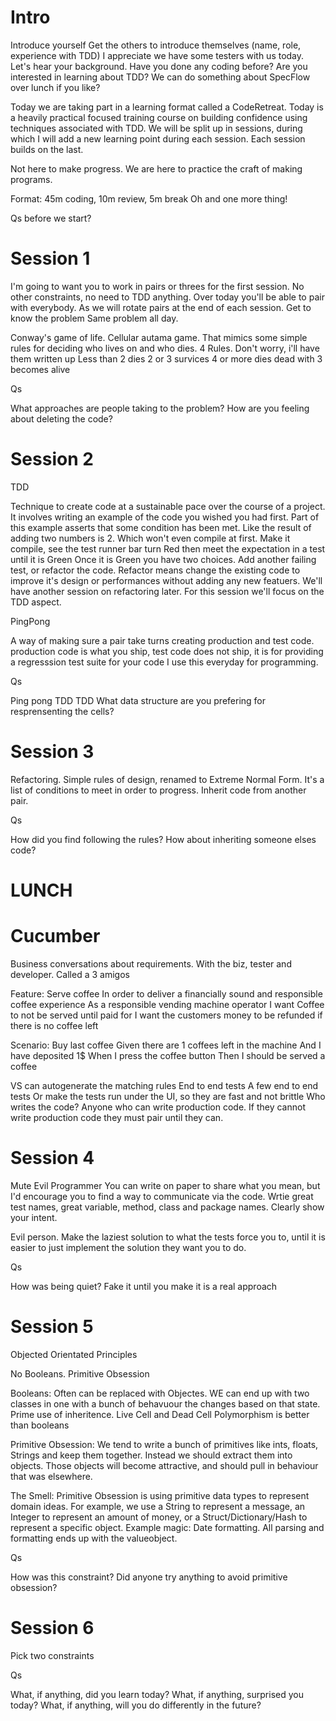 # Intro

Introduce yourself
Get the others to introduce themselves (name, role, experience with TDD)
I appreciate we have some testers with us today. Let's hear your background. Have you done any coding before?
Are you interested in learning about TDD?
We can do something about SpecFlow over lunch if you like?

Today we are taking part in a learning format called a CodeRetreat.
Today is a heavily practical focused training course on building confidence using techniques associated with TDD.
We will be split up in sessions, during which I will add a new learning point during each session.
Each session builds on the last. 

Not here to make progress. We are here to practice the craft of making programs.

Format: 45m coding, 10m review, 5m break
Oh and one more thing!

Qs before we start?

# Session 1

I'm going to want you to work in pairs or threes for the first session. No other constraints, no need to TDD anything.
Over today you'll be able to pair with everybody. As we will rotate pairs at the end of each session.
Get to know the problem
Same problem all day.

Conway's game of life. Cellular autama game. That mimics some simple rules for deciding who lives on and who dies.
4 Rules. Don't worry, i'll have them written up
Less than 2 dies
2 or 3 survices
4 or more dies
dead with 3 becomes alive

Qs

What approaches are people taking to the problem?
How are you feeling about deleting the code?

# Session 2

TDD

Technique to create code at a sustainable pace over the course of a project.
It involves writing an example of the code you wished you had first. 
Part of this example asserts that some condition has been met. Like the result of adding two numbers is 2.
Which won't even compile at first.
Make it compile, see the test runner bar turn Red
then meet the expectation in a test until it is Green
Once it is Green you have two choices. Add another failing test, or refactor the code.
Refactor means change the existing code to improve it's design or performances without adding any new featuers.
We'll have another session on refactoring later.  For this session we'll focus on the TDD aspect.

PingPong

A way of making sure a pair take turns creating production and test code.
production code is what you ship, test code does not ship, it is for providing a regresssion test suite for your code
I use this everyday for programming.

Qs

Ping pong TDD
TDD
What data structure are you prefering for resprensenting the cells?

# Session 3

Refactoring. Simple rules of design, renamed to Extreme Normal Form.
It's a list of conditions to meet in order to progress.
Inherit code from another pair.

Qs

How did you find following the rules?
How about inheriting someone elses code?

# LUNCH

# Cucumber

Business conversations about requirements. With the biz, tester and developer. Called a 3 amigos

Feature: Serve coffee
    In order to deliver a financially sound and responsible coffee experience
    As a responsible vending machine operator
    I want Coffee to not be served until paid for
    I want the customers money to be refunded if there is no coffee left

  Scenario: Buy last coffee
    Given there are 1 coffees left in the machine
    And I have deposited 1$
    When I press the coffee button
    Then I should be served a coffee

VS can autogenerate the matching rules
End to end tests
A few end to end tests
Or make the tests run under the UI, so they are fast and not brittle
Who writes the code? Anyone who can write production code. If they cannot write production code they must pair until they can.

# Session 4

Mute Evil Programmer
You can write on paper to share what you mean, but I'd encourage you to find a way to communicate via the code.
Wrtie great test names, great variable, method, class and package names. Clearly show your intent.

Evil person. Make the laziest solution to what the tests  force you to, until it is easier to just implement the solution they want you to do.

Qs

How was being quiet?
Fake it until you make it is a real approach


# Session 5

Objected Orientated Principles

No Booleans.
Primitive Obsession

Booleans: Often can be replaced with Objectes. WE can end up with two classes in one with a bunch of behavuour the changes based on that state.
Prime use of inheritence. Live Cell and Dead Cell
Polymorphism is better than booleans

Primitive Obsession: We tend to write a bunch of primitives like ints, floats, Strings and keep them together. Instead we should extract them into objects.
Those objects will become attractive, and should pull in behaviour that was elsewhere.

The Smell: Primitive Obsession is using primitive data types to represent domain ideas. 
For example, we use a String to represent a message, an Integer to represent an amount of money, or a Struct/Dictionary/Hash to represent a specific object.
Example magic: Date formatting. All parsing and formatting ends up with the valueobject.

Qs

How was this constraint?
Did anyone try anything to avoid primitive obsession?

# Session 6

Pick two constraints

Qs

What, if anything, did you learn today?
What, if anything, surprised you today?
What, if anything, will you do differently in the future?

